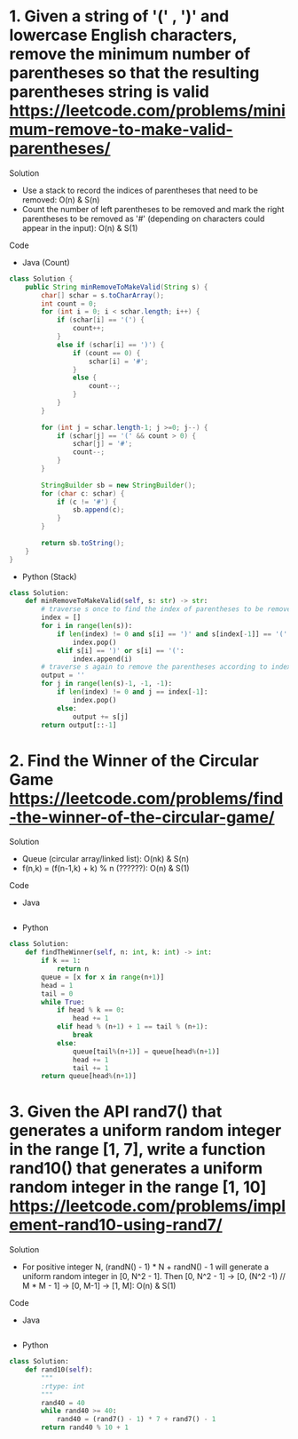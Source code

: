 # 1. Given a string of '(' , ')' and lowercase English characters, remove the minimum number of parentheses so that the resulting parentheses string is valid https://leetcode.com/problems/minimum-remove-to-make-valid-parentheses/

Solution

- Use a stack to record the indices of parentheses that need to be removed: O(n) & S(n) 
- Count the number of left parentheses to be removed and mark the right parentheses to be removed as '#' (depending on characters could appear in the input): O(n) & S(1) 

Code

- Java (Count)

```java
class Solution {
    public String minRemoveToMakeValid(String s) {
        char[] schar = s.toCharArray();
        int count = 0;
        for (int i = 0; i < schar.length; i++) {
            if (schar[i] == '(') {
                count++;
            }
            else if (schar[i] == ')') {
                if (count == 0) {
                    schar[i] = '#';
                }
                else {
                    count--;
                }
            }
        }
        
        for (int j = schar.length-1; j >=0; j--) {
            if (schar[j] == '(' && count > 0) {
                schar[j] = '#';
                count--;
            }
        }
        
        StringBuilder sb = new StringBuilder();
        for (char c: schar) {
            if (c != '#') {
                sb.append(c);
            }
        }
        
        return sb.toString();
    }
}
```

- Python (Stack)

```python
class Solution:
    def minRemoveToMakeValid(self, s: str) -> str:
        # traverse s once to find the index of parentheses to be removed
        index = []
        for i in range(len(s)):
            if len(index) != 0 and s[i] == ')' and s[index[-1]] == '(':
                index.pop()
            elif s[i] == ')' or s[i] == '(':
                index.append(i)
        # traverse s again to remove the parentheses according to index
        output = ''
        for j in range(len(s)-1, -1, -1):
            if len(index) != 0 and j == index[-1]:
                index.pop()
            else:
                output += s[j]
        return output[::-1]
```

# 2. Find the Winner of the Circular Game https://leetcode.com/problems/find-the-winner-of-the-circular-game/

Solution

- Queue (circular array/linked list): O(nk) & S(n)
- f(n,k) = (f(n-1,k) + k) % n (??????): O(n) & S(1)

Code

- Java

```java

```

- Python

```python
class Solution:
    def findTheWinner(self, n: int, k: int) -> int:
        if k == 1:
            return n
        queue = [x for x in range(n+1)]
        head = 1
        tail = 0
        while True:
            if head % k == 0:
                head += 1
            elif head % (n+1) + 1 == tail % (n+1):
                break
            else:
                queue[tail%(n+1)] = queue[head%(n+1)]
                head += 1
                tail += 1
        return queue[head%(n+1)]
```

# 3. Given the API rand7() that generates a uniform random integer in the range [1, 7], write a function rand10() that generates a uniform random integer in the range [1, 10]  https://leetcode.com/problems/implement-rand10-using-rand7/

Solution

- For positive integer N, (randN() - 1) * N + randN() - 1 will generate a uniform random integer in [0, N^2 - 1]. Then [0, N^2 - 1] -> [0, (N^2 -1) // M * M - 1] -> [0, M-1] -> [1, M]: O(n) & S(1)

Code

- Java

```java

```

- Python

```python
class Solution:
    def rand10(self):
        """
        :rtype: int
        """
        rand40 = 40
        while rand40 >= 40:
            rand40 = (rand7() - 1) * 7 + rand7() - 1
        return rand40 % 10 + 1
```